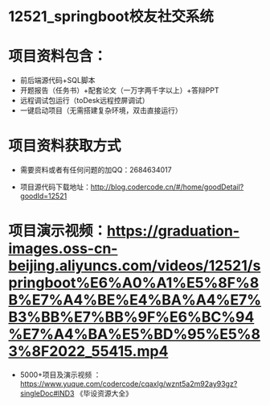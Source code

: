 #   12521_springboot校友社交系统

#   项目资料包含：
*    前后端源代码+SQL脚本
*    开题报告（任务书）+配套论文（一万字两千字以上）+答辩PPT
*   远程调试包运行（toDesk远程控屏调试）
*   一键启动项目（无需搭建复杂环境，双击直接运行）


#   项目资料获取方式
*   需要资料或者有任何问题的加QQ：2684634017

*   项目源代码下载地址：http://blog.codercode.cn/#/home/goodDetail?goodId=12521

#  项目演示视频：https://graduation-images.oss-cn-beijing.aliyuncs.com/videos/12521/springboot%E6%A0%A1%E5%8F%8B%E7%A4%BE%E4%BA%A4%E7%B3%BB%E7%BB%9F%E6%BC%94%E7%A4%BA%E5%BD%95%E5%83%8F2022_55415.mp4

*  5000+项目及演示视频 ：https://www.yuque.com/codercode/cqaxlg/wznt5a2m92ay93gz?singleDoc#lND3 《毕设资源大全》
